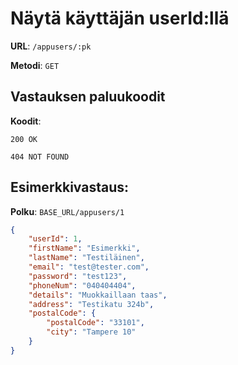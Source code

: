 # Näytä käyttäjän userId:llä

**URL**: `/appusers/:pk`

**Metodi**: `GET`

## Vastauksen paluukoodit

**Koodit**:

`200 OK`

`404 NOT FOUND`

## Esimerkkivastaus:

**Polku**: `BASE_URL/appusers/1`

```json
{
    "userId": 1,
    "firstName": "Esimerkki",
    "lastName": "Testiläinen",
    "email": "test@tester.com",
    "password": "test123",
    "phoneNum": "040404404",
    "details": "Muokkaillaan taas",
    "address": "Testikatu 324b",
    "postalCode": {
        "postalCode": "33101",
        "city": "Tampere 10"
    }
}
```

